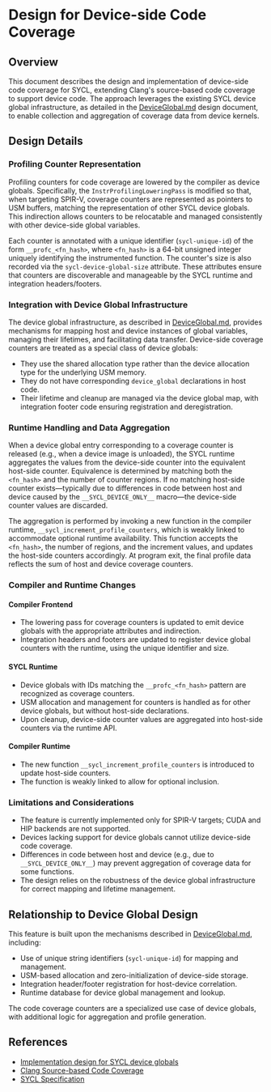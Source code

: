 # Design for Device-side Code Coverage

## Overview

This document describes the design and implementation of device-side code coverage for SYCL, extending Clang's source-based code coverage to support device code. The approach leverages the existing SYCL device global infrastructure, as detailed in the [DeviceGlobal.md](DeviceGlobal.md) design document, to enable collection and aggregation of coverage data from device kernels.

## Design Details

### Profiling Counter Representation

Profiling counters for code coverage are lowered by the compiler as device globals. Specifically, the `InstrProfilingLoweringPass` is modified so that, when targeting SPIR-V, coverage counters are represented as pointers to USM buffers, matching the representation of other SYCL device globals. This indirection allows counters to be relocatable and managed consistently with other device-side global variables.

Each counter is annotated with a unique identifier (`sycl-unique-id`) of the form `__profc_<fn_hash>`, where `<fn_hash>` is a 64-bit unsigned integer uniquely identifying the instrumented function. The counter's size is also recorded via the `sycl-device-global-size` attribute. These attributes ensure that counters are discoverable and manageable by the SYCL runtime and integration headers/footers.

### Integration with Device Global Infrastructure

The device global infrastructure, as described in [DeviceGlobal.md](DeviceGlobal.md), provides mechanisms for mapping host and device instances of global variables, managing their lifetimes, and facilitating data transfer. Device-side coverage counters are treated as a special class of device globals:

- They use the shared allocation type rather than the device allocation type for the underlying USM memory.
- They do not have corresponding `device_global` declarations in host code.
- Their lifetime and cleanup are managed via the device global map, with integration footer code ensuring registration and deregistration.

### Runtime Handling and Data Aggregation

When a device global entry corresponding to a coverage counter is released (e.g., when a device image is unloaded), the SYCL runtime aggregates the values from the device-side counter into the equivalent host-side counter. Equivalence is determined by matching both the `<fn_hash>` and the number of counter regions. If no matching host-side counter exists—typically due to differences in code between host and device caused by the `__SYCL_DEVICE_ONLY__` macro—the device-side counter values are discarded.

The aggregation is performed by invoking a new function in the compiler runtime, `__sycl_increment_profile_counters`, which is weakly linked to accommodate optional runtime availability. This function accepts the `<fn_hash>`, the number of regions, and the increment values, and updates the host-side counters accordingly. At program exit, the final profile data reflects the sum of host and device coverage counters.

### Compiler and Runtime Changes

#### Compiler Frontend

- The lowering pass for coverage counters is updated to emit device globals with the appropriate attributes and indirection.
- Integration headers and footers are updated to register device global counters with the runtime, using the unique identifier and size.

#### SYCL Runtime

- Device globals with IDs matching the `__profc_<fn_hash>` pattern are recognized as coverage counters.
- USM allocation and management for counters is handled as for other device globals, but without host-side declarations.
- Upon cleanup, device-side counter values are aggregated into host-side counters via the runtime API.

#### Compiler Runtime

- The new function `__sycl_increment_profile_counters` is introduced to update host-side counters.
- The function is weakly linked to allow for optional inclusion.

### Limitations and Considerations

- The feature is currently implemented only for SPIR-V targets; CUDA and HIP backends are not supported.
- Devices lacking support for device globals cannot utilize device-side code coverage.
- Differences in code between host and device (e.g., due to `__SYCL_DEVICE_ONLY__`) may prevent aggregation of coverage data for some functions.
- The design relies on the robustness of the device global infrastructure for correct mapping and lifetime management.

## Relationship to Device Global Design

This feature is built upon the mechanisms described in [DeviceGlobal.md](DeviceGlobal.md), including:

- Use of unique string identifiers (`sycl-unique-id`) for mapping and management.
- USM-based allocation and zero-initialization of device-side storage.
- Integration header/footer registration for host-device correlation.
- Runtime database for device global management and lookup.

The code coverage counters are a specialized use case of device globals, with additional logic for aggregation and profile generation.

## References

- [Implementation design for SYCL device globals](DeviceGlobal.md)
- [Clang Source-based Code Coverage](https://clang.llvm.org/docs/SourceBasedCodeCoverage.html)
- [SYCL Specification](https://registry.khronos.org/SYCL/specs/sycl-2020/html/sycl-2020.html)
